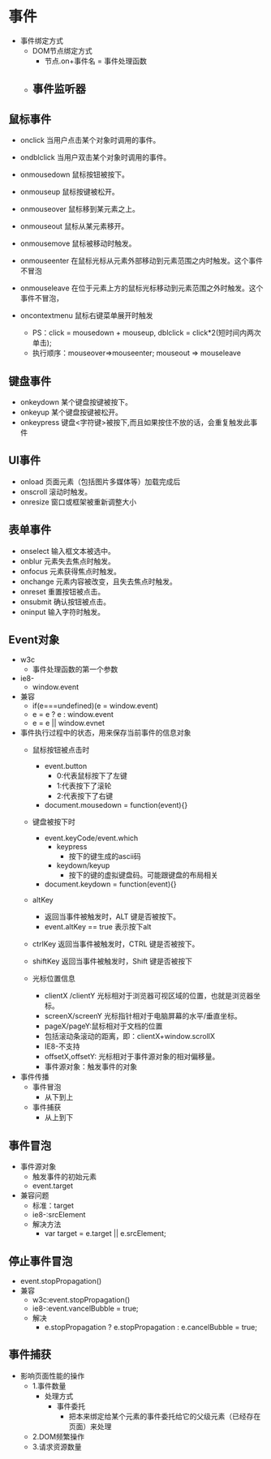 # 事件 #
- 事件绑定方式
	- DOM节点绑定方式
		- 节点.on+事件名 = 事件处理函数
	- 事件监听器
		- 
## 鼠标事件 ##
- onclick 当用户点击某个对象时调用的事件。
- ondblclick 当用户双击某个对象时调用的事件。
- onmousedown 鼠标按钮被按下。
- onmouseup 鼠标按键被松开。
- onmouseover 鼠标移到某元素之上。
- onmouseout 鼠标从某元素移开。
- onmousemove 鼠标被移动时触发。
- onmouseenter 在鼠标光标从元素外部移动到元素范围之内时触发。这个事件不冒泡
- onmouseleave 在位于元素上方的鼠标光标移动到元素范围之外时触发。这个事件不冒泡，
- oncontextmenu 鼠标右键菜单展开时触发

	- PS：click = mousedown + mouseup, dblclick = click*2(短时间内两次单击);
	- 执行顺序：mouseover=>mouseenter; mouseout => mouseleave

## 键盘事件 ##

- onkeydown 某个键盘按键被按下。
- onkeyup 某个键盘按键被松开。
- onkeypress 键盘<字符键>被按下,而且如果按住不放的话，会重复触发此事件

## UI事件 ##

- onload 页面元素（包括图片多媒体等）加载完成后
- onscroll 滚动时触发。
- onresize 窗口或框架被重新调整大小

## 表单事件 ##

- onselect 输入框文本被选中。
- onblur 元素失去焦点时触发。
- onfocus 元素获得焦点时触发。
- onchange 元素内容被改变，且失去焦点时触发。
- onreset 重置按钮被点击。
- onsubmit 确认按钮被点击。
- oninput 输入字符时触发。

## Event对象 ##
- w3c
	- 事件处理函数的第一个参数
- ie8-
	- window.event
- 兼容
	- if(e===undefined)(e = window.event)
	- e = e ? e : window.event
	- e = e || window.evnet
- 事件执行过程中的状态，用来保存当前事件的信息对象
	- 鼠标按钮被点击时
		- event.button
			- 0:代表鼠标按下了左键
			- 1:代表按下了滚轮
			- 2:代表按下了右键
		- document.mousedown = function(event){}
	- 键盘被按下时
		- event.keyCode/event.which
			- keypress
				- 按下的键生成的ascii码
			- keydown/keyup
				- 按下的键的虚拟键盘码。可能跟键盘的布局相关
		- document.keydown = function(event){}

	- altKey
		-  返回当事件被触发时，ALT 键是否被按下。
		- event.altKey == true 表示按下alt
	- ctrlKey 返回当事件被触发时，CTRL 键是否被按下。
	- shiftKey 返回当事件被触发时，Shift 键是否被按下
	
	- 光标位置信息
		- clientX /clientY 光标相对于浏览器可视区域的位置，也就是浏览器坐标。
		- screenX/screenY 光标指针相对于电脑屏幕的水平/垂直坐标。
		- pageX/pageY:鼠标相对于文档的位置
		- 包括滚动条滚动的距离，即：clientX+window.scrollX
		- IE8-不支持
		- offsetX,offsetY: 光标相对于事件源对象的相对偏移量。
		- 事件源对象：触发事件的对象
- 事件传播
	- 事件冒泡
		- 从下到上
	- 事件捕获
		- 从上到下

## 事件冒泡 ##
- 事件源对象
	- 触发事件的初始元素
	- event.target
- 兼容问题
	- 标准：target
	- ie8-:srcElement
	- 解决方法
		- var target = e.target || e.srcElement;

## 停止事件冒泡 ##
- event.stopPropagation()
- 兼容
	- w3c:event.stopPropagation()
	- ie8-:event.vancelBubble = true;
	- 解决
		- e.stopPropagation ? e.stopPropagation : e.cancelBubble = true;
## 事件捕获 ##



- 影响页面性能的操作
	- 1.事件数量
		- 处理方式
			- 事件委托
				- 把本来绑定给某个元素的事件委托给它的父级元素（已经存在页面）来处理
	- 2.DOM频繁操作
	- 3.请求资源数量

